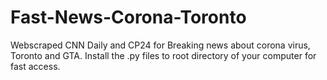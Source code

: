 # Fast-News-Corona-Toronto
Webscraped CNN Daily and CP24 for Breaking news about corona virus, Toronto and GTA.
Install the .py files to root directory of your computer for fast access.
